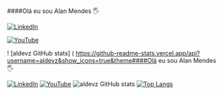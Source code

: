 ####Olá eu sou Alan Mendes 🖐️

[![LinkedIn](https://img.shields.io/badge/LinkedIn-0077B5?style=for-the-badge&logo=linkedin&logoColor=white)](https://www.linkedin.com/in/alan-mendes-11a86b20b)

[![YouTube](https://img.shields.io/badge/YouTube-FF0000?style=for-the-badge&logo=youtube&logoColor=white)](https://www.youtube.com/@Devzmendes)

! [aldevz GitHub stats] ( https://github-readme-stats.vercel.app/api?username=aldevz&show_icons=true&theme####Olá eu sou Alan Mendes 🖐️

[![LinkedIn](https://img.shields.io/badge/LinkedIn-0077B5?style=for-the-badge&logo=linkedin&logoColor=white)](https://www.linkedin.com/in/alan-mendes-11a86b20b)
[![YouTube](https://img.shields.io/badge/YouTube-FF0000?style=for-the-badge&logo=youtube&logoColor=white)](https://www.youtube.com/@Devzmendes)
![aldevz GitHub stats](https://github-readme-stats.vercel.app/api?username=aldevz&show_icons=true&theme=dracula)
[![Top Langs](https://github-readme-stats.vercel.app/api/top-langs/?username=aldevz)](https://github.com/aldevz/github-readme-stats)
